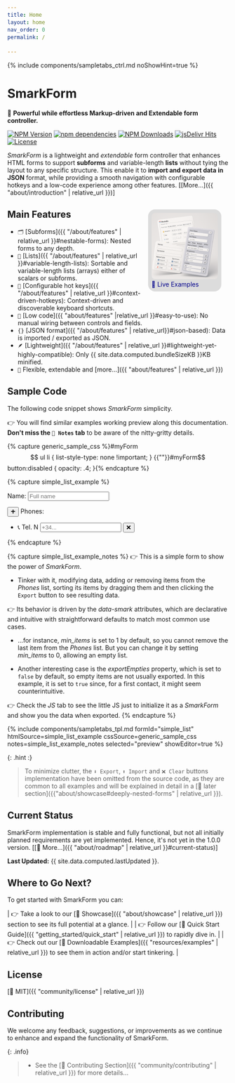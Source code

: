 ```yaml
---
title: Home
layout: home
nav_order: 0
permalink: /

---
```


{% include components/sampletabs_ctrl.md
   noShowHint=true
%}

<style>
.SmarkForm-Hero {
    float:right;
    max-width: 30%;
    margin: 1rem;
    background: gainsboro;
    padding: .5rem;
    border-radius: 1rem;
}
.SmarkForm-Hero img {
    border-radius: .5rem;
}
.SmarkForm-Hero a, a:hover, a:visited, a:active {
    text-decoration: none;
    color: darkblue;
}
.SmarkForm-Hero:hover {
    transform: scale(1.1,1.1) translate(-2.5%, 2.5%);
}
</style>


# SmarkForm



🚀 **Powerful while effortless Markup-driven and Extendable form controller.**

[![NPM Version][npm-image]][npm-url]
[![npm dependencies][dependencies-image]][dependencies-url]
[![NPM Downloads][downloads-image]][downloads-url]
[![jsDelivr Hits][cdnhits-image]][cdnhits-url]
[![License][license-image]][license-url]

*SmarkForm* is a lightweight and *extendable* form controller that enhances
HTML forms to support **subforms** and variable-length **lists** without tying
the layout to any specific structure. This enable it to **import and export
data in JSON** format, while providing a smooth navigation with configurable
hotkeys and a low-code experience among other features.
\[[More...]({{ "about/introduction" | relative_url }})\]


<div class="SmarkForm-Hero">
<a
    href='{{ "resources/examples" | relative_url }}'
    title="Click to see Live Examples..."
>
<picture>
    <source srcset="assets/SmarkForm_hero.webp" type="image/webp">
    <img src="assets/SmarkForm_hero.png" alt="">
</picture>
<br />
🔗 Live Examples
</a>
</div>

## Main Features

  * `🗂` [Subforms]({{ "/about/features" | relative_url }}#nestable-forms): Nested
    forms to any depth.
  * `📑` [Lists]({{ "/about/features" | relative_url }}#variable-length-lists):
    Sortable and variable-length lists (arrays) either of scalars or subforms.
  * `🫳` [Configurable hot keys]({{ "/about/features" | relative_url }}#context-driven-hotkeys):
    Context-driven and discoverable keyboard shortcuts.
  * `🧩` [Low code]({{ "about/features" |relative_url }}#easy-to-use): No manual
    wiring between controls and fields.
  * `{}` [JSON format]({{ "/about/features" | relative_url}}#json-based): Data
    is imported / exported as JSON.
  * `🪶` [Lightweight]({{ "/about/features" | relative_url }}#lightweight-yet-highly-compatible):
    Only {{ site.data.computed.bundleSizeKB }}KB minified.
  * `💪` Flexible, extendable and [more...]({{ "about/features" | relative_url }})


## Sample Code

The following code snippet shows *SmarkForm* simplicity.

👉 You will find similar examples working preview along this documentation.
**Don't miss the `📝 Notes` tab** to be aware of the nitty-gritty details.




{% capture generic_sample_css
%}#myForm$$ ul li {
    list-style-type: none !important;
}
{{""}}#myForm$$ button:disabled {
    opacity: .4;
}{%
endcapture %}

{% capture simple_list_example
%}<div id="myForm$$">
    <p>
        <label data-smark>Name:</label>
        <input data-smark='{"name":"name"}' placeholder='Full name' type="text">
    </p>
    <p>
        <button data-smark='{"action":"addItem","context":"phones"}' title='Add Phone'>➕ </button>
        <label data-smark>Phones:</label>
        <ul data-smark='{"name": "phones", "of": "input", "sortable":true, "max_items":5, "exportEmpties": true}'>
            <li>
                <label data-smark>📞 Tel.
                <span data-smark='{"action":"position"}'>N</span>
                </label>
                <input placeholder='+34...' type="tel" data-smark>
                <button data-smark='{"action":"removeItem"}' title='Remove Phone'>❌</button>
            </li>
        </ul>
    </p>
</div>{%
endcapture %}


{% capture simple_list_example_notes %}
👉 This is a simple form to show the power of *SmarkForm*.

  * Tinker with it, modifying data, adding or removing items from the
     *Phones* list, sorting its items by dragging them and then clicking the
     `Export` button to see resulting data.
  
👉 Its behavior is driven by the *data-smark* attributes, which are declarative
and intuitive with straightforward defaults to match most common use cases.

  * ...for instance, *min_items* is set to 1 by default, so you cannot
     remove the last item from the *Phones* list. But you can change it by
     setting *min_items* to 0, allowing an empty list.

  * Another interesting case is the *exportEmpties* property, which is set to
     `false` by default, so empty items are not usually exported. In this
     example, it is set to `true` since, for a first contact, it might seem
     counterintuitive.

👉 Check the *JS* tab to see the little JS just to initialize it as a
*SmarkForm* and show you the data when exported.
{%  endcapture %}


{% include components/sampletabs_tpl.md
   formId="simple_list"
   htmlSource=simple_list_example
   cssSource=generic_sample_css
   notes=simple_list_example_notes
   selected="preview"
   showEditor=true
%}


{: .hint :}
> To minimize clutter, the `⬇️ Export`, `⬆️ Import` and `❌ Clear` buttons
> implementation have been omitted from the source code, as they are common to
> all examples and will be explained in detail in a
> [🔗 later section]({{"about/showcase#deeply-nested-forms" | relative_url }}).



## Current Status

SmarkForm implementation is stable and fully functional, but not all initially
planned requirements are yet implemented. Hence, it's not yet in the 1.0.0
version. \[[🔗 More...]({{ "about/roadmap" | relative_url }}#current-status)\]

**Last Updated:** {{ site.data.computed.lastUpdated }}.


## Where to Go Next?

To get started with SmarkForm you can:


| 👉 Take a look to our [🔗 Showcase]({{ "about/showcase" | relative_url }}) section to see its full potential at a glance. |
| 👉 Follow our [🔗 Quick Start Guide]({{ "getting_started/quick_start" | relative_url }}) to rapidly dive in. |
| 👉 Check out our [🔗 Downloadable Examples]({{ "resources/examples" | relative_url }}) to see them in action and/or start tinkering. |



## License

[🔗 MIT]({{ "community/license" | relative_url }})


## Contributing

We welcome any feedback, suggestions, or improvements as we continue to enhance
and expand the functionality of SmarkForm.


{: .info}
>   * See the [🔗 Contributing Section]({{ "community/contributing" | relative_url }})
>     for more details...


[npm-image]: https://img.shields.io/npm/v/smarkform.svg
[npm-url]: https://npmjs.org/package/smarkform
[dependencies-image]: https://img.shields.io/badge/dependencies-0-green
[dependencies-url]: https://www.npmjs.com/package/smarkform?activeTab=dependencies
[downloads-image]: https://img.shields.io/npm/dm/smarkform.svg
[downloads-url]: https://npmjs.org/package/smarkform
[cdnhits-image]: https://data.jsdelivr.com/v1/package/npm/smarkform/badge?style=rounded
[cdnhits-url]: https://www.jsdelivr.com/package/npm/smarkform
[license-image]: https://img.shields.io/badge/license-MIT-brightgreen.svg
[license-url]: https://opensource.org/licenses/MIT
